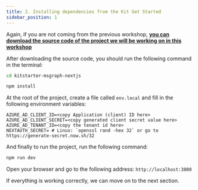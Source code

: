 ```yaml
---
title: 2. Installing dependencies from the Kit Get Started
sidebar_position: 1
---
```


Again, if you are not coming from the previous workshop, **[you can download the source code of the project we will be working on in this workshop](https://github.com/glaucia86/kitstarter-msgraph-nextjs)**

After downloading the source code, you should run the following command in the terminal:

```bash
cd kitstarter-msgraph-nextjs
```

```bash
npm install
```

At the root of the project, create a file called `env.local` and fill in the following environment variables:

```env
AZURE_AD_CLIENT_ID=<copy Application (client) ID here>
AZURE_AD_CLIENT_SECRET=<copy generated client secret value here>
AZURE_AD_TENANT_ID=<copy the tenant id here>
NEXTAUTH_SECRET= # Linux: `openssl rand -hex 32` or go to https://generate-secret.now.sh/32
```

And finally to run the project, run the following command:

```bash
npm run dev
```

Open your browser and go to the following address: `http://localhost:3000`

If everything is working correctly, we can move on to the next section.

